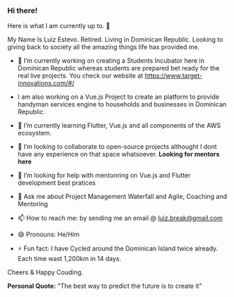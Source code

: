 ### Hi there!

Here is what I am currently up to. 👋

My Name Is Luiz Estevo. Retired. Living in Dominican Republic. Looking to giving back to society all the amazing things life has provided me.

- 🔭 I’m currently working on creating a Students Incubator here in Dominican Republic whereas students are prepared bet ready for the real live projects. You check our website at https://www.target-innovations.com/#/

-    I am also working on a Vue.js Project to create an platform to provide handyman services engine to households and businesses in Dominican Republic. 

- 🌱  I’m currently learning Flutter, Vue.js and all components of the AWS ecosystem.

- 👯  I’m looking to collaborate to open-source projects althought I dont have any experience on that space whatsoever. **Looking for mentors here**

- 🤔  I’m looking for help with mentonring on Vue.js and Flutter development best pratices

- 💬  Ask me about Project Management Waterfall and Agile, Coaching and Mentoring

- 📫  How to reach me: by sending me an email @ luiz.break@gmail.com

- 😄  Pronouns: He/Him

- ⚡ Fun fact: I have Cycled around the Dominican Island twice already. Each time wast 1,200km in 14 days.

Cheers & Happy Couding.

**Personal Quote:** "The best way to predict the future is to create it"
